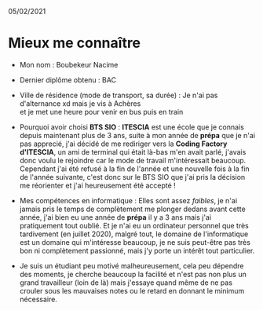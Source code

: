 05/02/2021

# Mieux me connaître #

- Mon nom : Boubekeur Nacime

- Dernier diplôme obtenu : BAC

- Ville de résidence (mode de transport, sa durée) : Je n'ai pas d'alternance xd mais je vis à Achères <br>et je met une heure pour venir en bus puis en train

- Pourquoi avoir choisi **BTS SIO** : **ITESCIA** est une école que je connais depuis maintenant plus de 3 ans, suite à mon année de **prépa** que je n'ai pas apprecié, j'ai décidé de me rediriger vers la **Coding Factory d'ITESCIA**, un ami de terminal qui était là-bas m'en avait parlé, j'avais donc voulu le rejoindre car le mode de travail m'intéressait beaucoup.
Cependant j'ai été refusé à la fin de l'année et une nouvelle fois à la fin de l'année suivante, c'est donc sur le BTS SIO que j'ai pris la décision me réorienter et j'ai heureusement été accepté ! 

- Mes compétences en informatique : Elles sont assez *faibles*, je n'ai jamais pris le temps de complètement me plonger dedans avant cette année, j'ai bien eu une année de **prépa** il y a 3 ans mais j'ai pratiquement tout oublié. Et je n'ai eu un ordinateur personnel que très tardivement (en juillet 2020), malgré tout, le domaine de l'informatique est un domaine qui m'intéresse beaucoup, je ne suis peut-être pas très bon ni complètement passionné, mais j'y porte un intérêt tout particulier.


- Je suis un étudiant peu motivé malheureusement, cela peu dépendre des moments, je cherche beaucoup la facilité et n'est pas non plus un grand travailleur (loin de là) mais j'essaye quand même de ne pas crouler sous les mauvaises notes ou le retard en donnant le minimum nécessaire.
